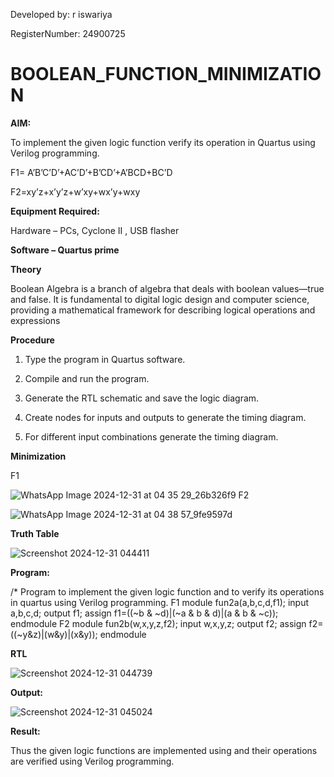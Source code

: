 Developed by: r iswariya

RegisterNumber: 24900725


# BOOLEAN_FUNCTION_MINIMIZATION

**AIM:**

To implement the given logic function verify its operation in Quartus using Verilog programming.

F1= A’B’C’D’+AC’D’+B’CD’+A’BCD+BC’D 

F2=xy’z+x’y’z+w’xy+wx’y+wxy

**Equipment Required:**

Hardware – PCs, Cyclone II , USB flasher

**Software – Quartus prime**

**Theory**

Boolean Algebra is a branch of algebra that deals with boolean values—true and false. It
is fundamental to digital logic design and computer science, providing a mathematical
framework for describing logical operations and expressions

**Procedure**

1.	Type the program in Quartus software.

2.	Compile and run the program.

3.	Generate the RTL schematic and save the logic diagram.

4.	Create nodes for inputs and outputs to generate the timing diagram.

5.	For different input combinations generate the timing diagram.

**Minimization**

F1

![WhatsApp Image 2024-12-31 at 04 35 29_26b326f9](https://github.com/user-attachments/assets/2a3a3cca-57da-4108-9ddc-46085a0da2ed)
F2

![WhatsApp Image 2024-12-31 at 04 38 57_9fe9597d](https://github.com/user-attachments/assets/066daf43-0f10-4de2-8581-0bb37cbc1ea6)

**Truth Table**

![Screenshot 2024-12-31 044411](https://github.com/user-attachments/assets/541bd49a-959c-45aa-8a52-3fad567e5b5b)

**Program:**

/* Program to implement the given logic function and to verify its operations in quartus using Verilog programming. 
 F1
 module fun2a(a,b,c,d,f1);
 input a,b,c,d;
 output f1;
 assign f1=((~b & ~d)|(~a & b & d)|(a & b & ~c));
 endmodule
 F2
 module fun2b(w,x,y,z,f2);
 input w,x,y,z;
 output f2;
 assign f2=((~y&z)|(w&y)|(x&y));
 endmodule

**RTL**

![Screenshot 2024-12-31 044739](https://github.com/user-attachments/assets/cd8d1999-29fa-41b0-baf6-aa748db422b8)

**Output:**

![Screenshot 2024-12-31 045024](https://github.com/user-attachments/assets/26890ad8-5e92-4dd5-834b-9105db7209ba)


**Result:**

Thus the given logic functions are implemented using and their operations are verified using Verilog programming.
